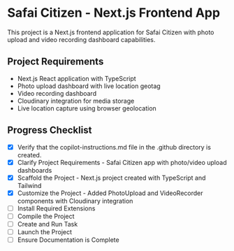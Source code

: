 # Safai Citizen - Next.js Frontend App

This project is a Next.js frontend application for Safai Citizen with photo upload and video recording dashboard capabilities.

## Project Requirements
- Next.js React application with TypeScript
- Photo upload dashboard with live location geotag
- Video recording dashboard 
- Cloudinary integration for media storage
- Live location capture using browser geolocation

## Progress Checklist
- [x] Verify that the copilot-instructions.md file in the .github directory is created.
- [x] Clarify Project Requirements - Safai Citizen app with photo/video upload dashboards
- [x] Scaffold the Project - Next.js project created with TypeScript and Tailwind
- [x] Customize the Project - Added PhotoUpload and VideoRecorder components with Cloudinary integration
- [ ] Install Required Extensions
- [ ] Compile the Project
- [ ] Create and Run Task
- [ ] Launch the Project
- [ ] Ensure Documentation is Complete
